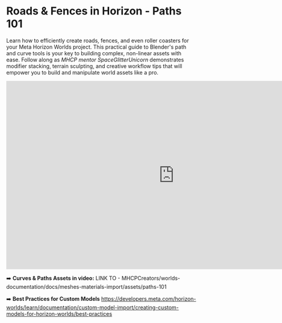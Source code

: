 # Roads & Fences in Horizon - Paths 101
Learn how to efficiently create roads, fences, and even roller coasters for your Meta Horizon Worlds project. This practical guide to Blender's path and curve tools is your key to building complex, non-linear assets with ease. Follow along as *MHCP mentor SpaceGlitterUnicorn* demonstrates modifier stacking, terrain sculpting, and creative workflow tips that will empower you to build and manipulate world assets like a pro.

<iframe width="890" height="501" src="https://www.youtube.com/embed/5z7GKHk3XMw" title="Roads &amp; Fences in Horizon - Paths 101" frameborder="0" allow="accelerometer; autoplay; clipboard-write; encrypted-media; gyroscope; picture-in-picture; web-share" referrerpolicy="strict-origin-when-cross-origin" allowfullscreen></iframe>

➡️ **Curves & Paths Assets in video:** LINK TO - MHCPCreators/worlds-documentation/docs/meshes-materials-import/assets/paths-101

➡️ **Best Practices for Custom Models**
https://developers.meta.com/horizon-worlds/learn/documentation/custom-model-import/creating-custom-models-for-horizon-worlds/best-practices